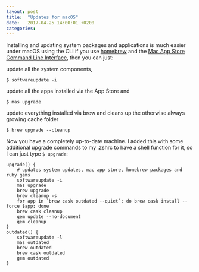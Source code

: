 ```yaml
---
layout: post
title:  "Updates for macOS"
date:   2017-04-25 14:00:01 +0200
categories:
---
```


Installing and updating system packages and applications is much easier under macOS using the CLI if you use [homebrew](https://brew.sh) and the [Mac App Store Command Line Interface](https://github.com/mas-cli/mas), then you can just:

update all the system components,

```shell
$ softwareupdate -i
```

update all the apps installed via the App Store and

```shell
$ mas upgrade
```

update everything installed via brew and cleans up the otherwise always growing cache folder

```shell
$ brew upgrade --cleanup
```

Now you have a completely up-to-date machine. I added this with some additional upgrade commands to my .zshrc to have a shell function for it, so I can just type `$ upgrade`:

```shell
upgrade() {
	# updates system updates, mac app store, homebrew packages and ruby gems
	softwareupdate -i
	mas upgrade
	brew upgrade
	brew cleanup -s
	for app in `brew cask outdated --quiet`; do brew cask install --force $app; done
	brew cask cleanup
	gem update --no-document
	gem cleanup
}
outdated() {
	softwareupdate -l
	mas outdated
	brew outdated
	brew cask outdated
	gem outdated
}
```
